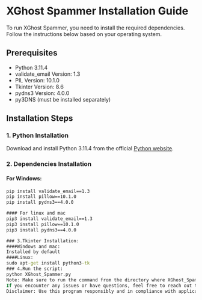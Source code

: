 # XGhost Spammer Installation Guide

To run XGhost Spammer, you need to install the required dependencies. Follow the instructions below based on your operating system.

## Prerequisites

- Python 3.11.4
- validate_email Version: 1.3
- PIL Version: 10.1.0
- Tkinter Version: 8.6
- pydns3 Version: 4.0.0
- py3DNS (must be installed separately)

## Installation Steps

### 1. Python Installation

Download and install Python 3.11.4 from the official [Python website](https://www.python.org/downloads/).

### 2. Dependencies Installation

#### For Windows:

```cmd
pip install validate_email==1.3
pip install pillow==10.1.0
pip install pydns3==4.0.0

#### For linux and mac
pip3 install validate_email==1.3
pip3 install pillow==10.1.0
pip3 install pydns3==4.0.0

### 3.Tkinter Installation:
####Windows and mac:
Installed by default
####Linux:
sudo apt-get install python3-tk
### 4.Run the script:
python XGhost_Spammer.py
Note: Make sure to run the command from the directory where XGhost_Spammer.py is located.
If you encounter any issues or have questions, feel free to reach out to the program developer at oussema.nehdi2@gmail.com.
Disclaimer: Use this program responsibly and in compliance with applicable laws and regulations.
